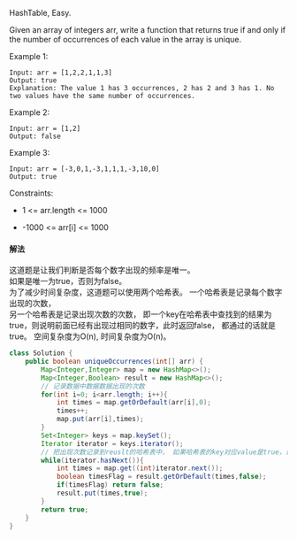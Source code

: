 HashTable, 
Easy.

Given an array of integers arr, write a function that returns true if and only if the number of occurrences of each value in the array is unique.


Example 1:
```
Input: arr = [1,2,2,1,1,3]
Output: true
Explanation: The value 1 has 3 occurrences, 2 has 2 and 3 has 1. No two values have the same number of occurrences.
```
Example 2:
```
Input: arr = [1,2]
Output: false
```
Example 3:
```
Input: arr = [-3,0,1,-3,1,1,1,-3,10,0]
Output: true
```

Constraints:

* 1 <= arr.length <= 1000

* -1000 <= arr[i] <= 1000

#### 解法
这道题是让我们判断是否每个数字出现的频率是唯一。  
如果是唯一为true，否则为false。  
为了减少时间复杂度，这道题可以使用两个哈希表。 
一个哈希表是记录每个数字出现的次数，  
另一个哈希表是记录出现次数的次数， 即一个key在哈希表中查找到的结果为true，则说明前面已经有出现过相同的数字，此时返回false， 都通过的话就是true。 
空间复杂度为O(n), 时间复杂度为O(n)。

```java
class Solution {
    public boolean uniqueOccurrences(int[] arr) {
        Map<Integer,Integer> map = new HashMap<>();
        Map<Integer,Boolean> result = new HashMap<>();
        // 记录数据中数据数据出现的次数
        for(int i=0; i<arr.length; i++){
            int times = map.getOrDefault(arr[i],0);
            times++;
            map.put(arr[i],times);
        }
        Set<Integer> keys = map.keySet();
        Iterator iterator = keys.iterator();
        // 把出现次数记录到reuslt的哈希表中， 如果哈希表的key对应value是true，说明有相同的次数。此时返回false。
        while(iterator.hasNext()){
            int times = map.get((int)iterator.next());
            boolean timesFlag = result.getOrDefault(times,false);
            if(timesFlag) return false;
            result.put(times,true);
        }
        return true;
    }
}
```